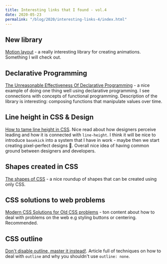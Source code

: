 ```yaml
---
title: Interesting links that I found - vol.4
date: 2020-05-23
permalink: "/blog/2020/interesting-links-4/index.html"
---
```


## New library

[Motion layout](http://motion-layout.com/) - a really interesting library for creating animations. Something I will check out.

## Declarative Programming

[The Unreasonable Effectiveness Of Declarative Programming](https://bollu.github.io/mathemagic/declarative/index.html) - a nice
example of doing one thing well using declarative programming. I see connections with concepts of functional programming.
Description of the library is interesting: composing functions that manipulate values over time.

## Line height in CSS & Design

[How to tame line height in CSS](https://css-tricks.com/how-to-tame-line-height-in-css/). Nice read about
how designers perceive leading and how it is connected with `line-height`. I think it will be nice to
introduce `basekick` into a system that I have in work - maybe then we start creating pixel-perfect
designs 🤔. Overall nice idea of having common ground between designers and developers.

## Shapes created in CSS

[The shapes of CSS](https://css-tricks.com/the-shapes-of-css/) - a nice roundup of shapes that can be
created using only CSS.

## CSS solutions to web problems

[Modern CSS Solutions for Old CSS problems](https://moderncss.dev/) - ton content about how to deal with
problems on the web e.g styling buttons or centering. Recommended.

## CSS outline

[Don't disable outline, master it instead!](https://websightly.net/en/tutorial/dont-disable-outline-master-it-instead/).
Article full of techniques on how to deal with `outline` and why you shouldn't use `outline: none`.
